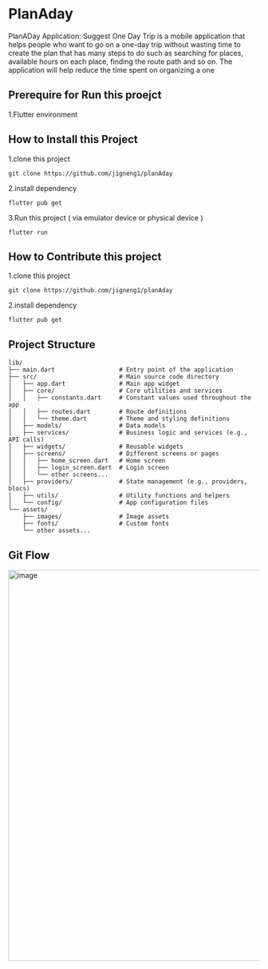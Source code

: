 # PlanAday

PlanADay Application: Suggest One Day Trip is a mobile application that helps people who
want to go on a one-day trip without wasting time to create the plan that has many steps to do
such as searching for places, available hours on each place, finding the route path and so on. The
application will help reduce the time spent on organizing a one

## Prerequire for Run this proejct
1.Flutter environment 

## How to Install this Project 

1.clone this project

` git clone https://github.com/jigneng1/planAday `

2.install dependency

` flutter pub get `

3.Run this project ( via emulator device or physical device )

` flutter run `

## How to Contribute this project

1.clone this project 

` git clone https://github.com/jigneng1/planAday `

2.install dependency

` flutter pub get `

## Project Structure 
```
lib/
├── main.dart                  # Entry point of the application
├── src/                       # Main source code directory
│   ├── app.dart               # Main app widget
│   ├── core/                  # Core utilities and services
│   │   ├── constants.dart     # Constant values used throughout the app
│   │   ├── routes.dart        # Route definitions
│   │   └── theme.dart         # Theme and styling definitions
│   ├── models/                # Data models
│   ├── services/              # Business logic and services (e.g., API calls)
│   ├── widgets/               # Reusable widgets
│   ├── screens/               # Different screens or pages
│   │   ├── home_screen.dart   # Home screen
│   │   ├── login_screen.dart  # Login screen
│   │   └── other screens...
│   ├── providers/             # State management (e.g., providers, blocs)
│   ├── utils/                 # Utility functions and helpers
│   └── config/                # App configuration files
└── assets/
    ├── images/                # Image assets
    ├── fonts/                 # Custom fonts
    └── other assets...
```

## Git Flow  
<img width="783" alt="image" src="https://github.com/user-attachments/assets/c251e88f-a920-40df-b9f6-04f60a2be785">
